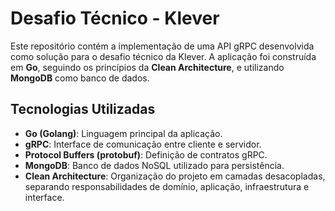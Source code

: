 # Desafio Técnico - Klever

Este repositório contém a implementação de uma API gRPC desenvolvida como solução para o desafio técnico da Klever. A aplicação foi construída em **Go**, seguindo os princípios da **Clean Architecture**, e utilizando **MongoDB** como banco de dados.

## Tecnologias Utilizadas

- **Go (Golang)**: Linguagem principal da aplicação.
- **gRPC**: Interface de comunicação entre cliente e servidor.
- **Protocol Buffers (protobuf)**: Definição de contratos gRPC.
- **MongoDB**: Banco de dados NoSQL utilizado para persistência.
- **Clean Architecture**: Organização do projeto em camadas desacopladas, separando responsabilidades de domínio, aplicação, infraestrutura e interface.

